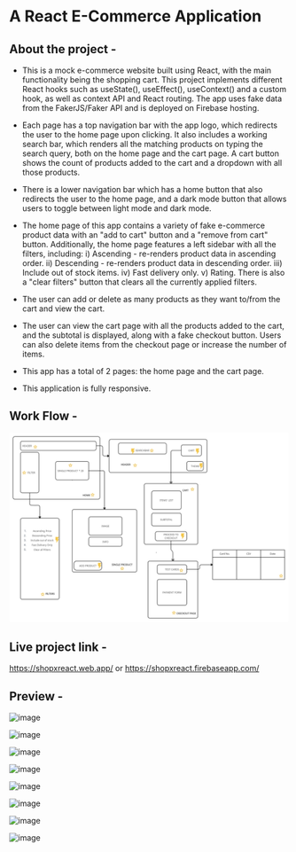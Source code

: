 # A React E-Commerce Application

## About the project -

- This is a mock e-commerce website built using React, with the main functionality being the shopping cart. This project implements different React hooks such as useState(), useEffect(), useContext() and a custom hook, as well as context API and React routing. The app uses fake data from the FakerJS/Faker API and is deployed on Firebase hosting.

- Each page has a top navigation bar with the app logo, which redirects the user to the home page upon clicking. It also includes a working search bar, which renders all the matching products on typing the search query, both on the home page and the cart page. A cart button shows the count of products added to the cart and a dropdown with all those products.

- There is a lower navigation bar which has a home button that also redirects the user to the home page, and a dark mode button that allows users to toggle between light mode and dark mode.

- The home page of this app contains a variety of fake e-commerce product data with an "add to cart" button and a "remove from cart" button. Additionally, the home page features a left sidebar with all the filters, including:
i) Ascending - re-renders product data in ascending order.
ii) Descending - re-renders product data in descending order.
iii) Include out of stock items.
iv) Fast delivery only.
v) Rating.
There is also a "clear filters" button that clears all the currently applied filters.

- The user can add or delete as many products as they want to/from the cart and view the cart.

- The user can view the cart page with all the products added to the cart, and the subtotal is displayed, along with a fake checkout button. Users can also delete items from the checkout page or increase the number of items.

- This app has a total of 2 pages: the home page and the cart page.

- This application is fully responsive.

## Work Flow -

<img src="src\images\ShopX.jpg" alt="An example image">

## Live project link -

https://shopxreact.web.app/ 
or
https://shopxreact.firebaseapp.com/

## Preview -

![image](https://user-images.githubusercontent.com/67649413/224531899-7355b63b-87ce-4c91-a662-b3b011cc0aba.png)

![image](https://user-images.githubusercontent.com/67649413/224532030-2e269498-05dc-41c5-a1f9-07b62b55a97c.png)

![image](https://user-images.githubusercontent.com/67649413/224532051-e49421ef-9795-4234-b880-64d3761deef8.png)

![image](https://user-images.githubusercontent.com/67649413/224532082-fec01009-34b6-4d32-a600-e889ce8375e5.png)

![image](https://user-images.githubusercontent.com/67649413/224532103-6c3f2e58-98a6-488e-981f-10a0a5add8a5.png)

![image](https://user-images.githubusercontent.com/67649413/224532118-3109c582-9ebe-4b4a-b299-20ad059ad5e3.png)

![image](https://user-images.githubusercontent.com/67649413/224532173-6f66c9e5-e6a9-44c0-b7ce-196b10fd8da7.png)

![image](https://user-images.githubusercontent.com/67649413/224532191-2e48fa88-ca10-450c-8255-31ca701619a7.png)
